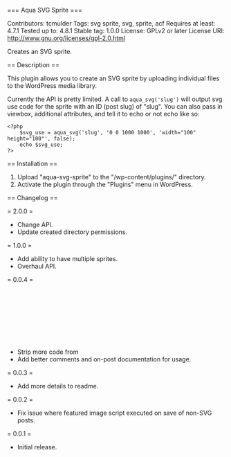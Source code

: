 === Aqua SVG Sprite ===

Contributors: tcmulder
Tags: svg sprite, svg, sprite, acf
Requires at least: 4.7.1
Tested up to: 4.8.1
Stable tag: 1.0.0
License: GPLv2 or later
License URI: http://www.gnu.org/licenses/gpl-2.0.html

Creates an SVG sprite.

== Description ==

This plugin allows you to create an SVG sprite by uploading individual files to the WordPress media library.

Currently the API is pretty limited. A call to `aqua_svg('slug')` will output  svg use code for the sprite with an ID (post slug) of "slug". You can also pass in viewbox, additional attributes, and tell it to echo or not echo like so:
```
<?php
    $svg_use = aqua_svg('slug', '0 0 1000 1000', 'width="100" height="100"', false);
    echo $svg_use;
?>
```

== Installation ==

1. Upload "aqua-svg-sprite" to the "/wp-content/plugins/" directory.
2. Activate the plugin through the "Plugins" menu in WordPress.

== Changelog ==

= 2.0.0 =

* Change API.
* Update created directory permissions.

= 1.0.0 =

* Add ability to have multiple sprites.
* Overhaul API.

= 0.0.4 =

* Strip more code from <svg> files for better <symbol> support.
* Add better comments and on-post documentation for usage.

= 0.0.3 =

* Add more details to readme.

= 0.0.2 =

* Fix issue where featured image script executed on save of non-SVG posts.

= 0.0.1 =

* Initial release.
